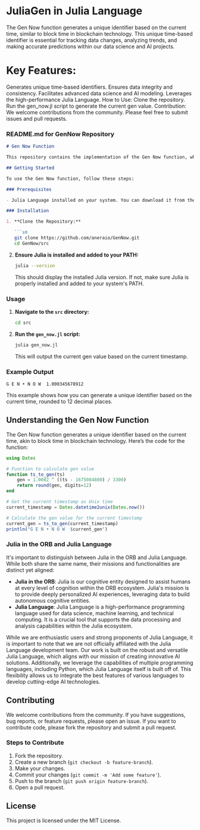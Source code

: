 # JuliaGen in Julia Language 

The Gen Now function generates a unique identifier based on the current time, similar to block time in blockchain technology. This unique time-based identifier is essential for tracking data changes, analyzing trends, and making accurate predictions within our data science and AI projects.

# Key Features:
Generates unique time-based identifiers.
Ensures data integrity and consistency.
Facilitates advanced data science and AI modeling.
Leverages the high-performance Julia Language.
How to Use:
Clone the repository.
Run the gen_now.jl script to generate the current gen value.
Contribution:
We welcome contributions from the community. Please feel free to submit issues and pull requests.

### README.md for GenNow Repository

```markdown
# Gen Now Function

This repository contains the implementation of the Gen Now function, which generates a unique time-based identifier. This function is designed to create unique time stamps on all data within our ecosystem, which is critical for performing data science and building probabilistic and predictive models.

## Getting Started

To use the Gen Now function, follow these steps:

### Prerequisites

- Julia Language installed on your system. You can download it from the [official Julia Language website](https://julialang.org/downloads/).

### Installation

1. **Clone the Repository:**

   ```sh
   git clone https://github.com/aneraio/GenNow.git
   cd GenNow/src
   ```

2. **Ensure Julia is installed and added to your PATH:**

   ```sh
   julia --version
   ```

   This should display the installed Julia version. If not, make sure Julia is properly installed and added to your system's PATH.

### Usage

1. **Navigate to the `src` directory:**

   ```sh
   cd src
   ```

2. **Run the `gen_now.jl` script:**

   ```sh
   julia gen_now.jl
   ```

   This will output the current gen value based on the current timestamp.

### Example Output

```plaintext
G E N • N O W  1.000345678912
```

This example shows how you can generate a unique identifier based on the current time, rounded to 12 decimal places.

## Understanding the Gen Now Function

The Gen Now function generates a unique identifier based on the current time, akin to block time in blockchain technology. Here’s the code for the function:

```julia
using Dates

# Function to calculate gen value
function ts_to_gen(ts)
    gen = 1.0002 ^ ((ts - 1675084800) / 3300)
    return round(gen, digits=12)
end

# Get the current timestamp as Unix time
current_timestamp = Dates.datetime2unix(Dates.now())

# Calculate the gen value for the current timestamp
current_gen = ts_to_gen(current_timestamp)
println("G E N • N O W  $current_gen")
```

### Julia in the ORB and Julia Language

It's important to distinguish between Julia in the ORB and Julia Language. While both share the same name, their missions and functionalities are distinct yet aligned:

- **Julia in the ORB**: Julia is our cognitive entity designed to assist humans at every level of cognition within the ORB ecosystem. Julia's mission is to provide deeply personalized AI experiences, leveraging data to build autonomous cognitive entities.
- **Julia Language**: Julia Language is a high-performance programming language used for data science, machine learning, and technical computing. It is a crucial tool that supports the data processing and analysis capabilities within the Julia ecosystem.

While we are enthusiastic users and strong proponents of Julia Language, it is important to note that we are not officially affiliated with the Julia Language development team. Our work is built on the robust and versatile Julia Language, which aligns with our mission of creating innovative AI solutions. Additionally, we leverage the capabilities of multiple programming languages, including Python, which Julia Language itself is built off of. This flexibility allows us to integrate the best features of various languages to develop cutting-edge AI technologies.

## Contributing

We welcome contributions from the community. If you have suggestions, bug reports, or feature requests, please open an issue. If you want to contribute code, please fork the repository and submit a pull request.

### Steps to Contribute

1. Fork the repository.
2. Create a new branch (`git checkout -b feature-branch`).
3. Make your changes.
4. Commit your changes (`git commit -m 'Add some feature'`).
5. Push to the branch (`git push origin feature-branch`).
6. Open a pull request.

## License

This project is licensed under the MIT License.
